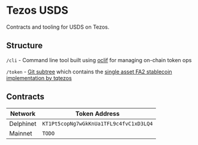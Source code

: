 # Tezos USDS
Contracts and tooling for USDS on Tezos.

## Structure

`/cli` - Command line tool built using [oclif](https://oclif.io/) for managing on-chain token ops

`/token` - [Git subtree](https://github.com/git/git/blob/master/contrib/subtree/git-subtree.txt) which contains the [single asset FA2 stablecoin implementation by tqtezos](https://github.com/tqtezos/stablecoin)

## Contracts

| Network   | Token Address                          |
| --------- | -------------------------------------- |
| Delphinet | `KT1Pt5copNg7wGkKnUa1TFL9c4fvC1xD3LQ4` |
| Mainnet   | `TODO`                                 |
